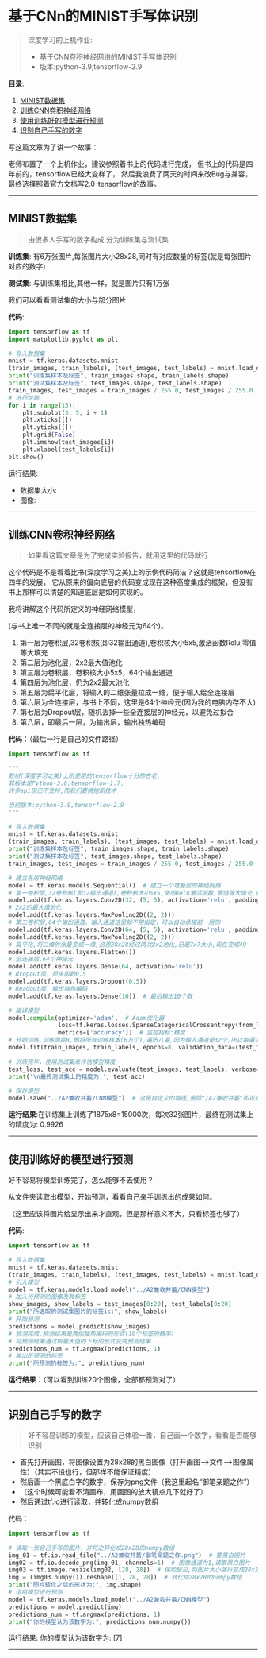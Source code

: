 # 基于CNn的MINIST手写体识别

> 深度学习的上机作业:
> * 基于CNN卷积神经网络的MINIST手写体识别
> * 版本:python-3.9,tensorflow-2.9

**目录**:

1. [MINIST数据集](#MINIST数据集)
2. [训练CNN卷积神经网络](#训练CNN卷积神经网络)
3. [使用训练好的模型进行预测](#使用训练好的模型进行预测)
4. [识别自己手写的数字](#识别自己手写的数字)

写这篇文章为了讲一个故事：

老师布置了一个上机作业，建议参照着书上的代码进行完成， 但书上的代码是四年前的，tensorflow已经大变样了， 然后我浪费了两天的时间来改Bug与兼容，最终选择照着官方文档写2.0-tensorflow的故事。

---

## MINIST数据集

> 由很多人手写的数字构成,分为训练集与测试集

**训练集**: 有6万张图片,每张图片大小28x28,同时有对应数量的标签(就是每张图片对应的数字)

**测试集**: 与训练集相比,其他一样，就是图片只有1万张

我们可以看看测试集的大小与部分图片

**代码**:

```python
import tensorflow as tf
import matplotlib.pyplot as plt

# 导入数据集
mnist = tf.keras.datasets.mnist
(train_images, train_labels), (test_images, test_labels) = mnist.load_data()
print("训练集样本及标签", train_images.shape, train_labels.shape)
print("测试集样本及标签", test_images.shape, test_labels.shape)
train_images, test_images = train_images / 255.0, test_images / 255.0  # 归一化,不然梯度爆炸
# 进行绘画
for i in range(15):
    plt.subplot(3, 5, i + 1)
    plt.xticks([])
    plt.yticks([])
    plt.grid(False)
    plt.imshow(test_images[i])
    plt.xlabel(test_labels[i])
plt.show()
```

运行结果:

* 数据集大小:
* 图像:

---

## 训练CNN卷积神经网络

> 如果看这篇文章是为了完成实验报告，就用这里的代码就行

这个代码是不是看着比书(深度学习之美)上的示例代码简洁？这就是tensorflow在四年的发展， 它从原来的偏向底层的代码变成现在这种高度集成的框架，但没有书上那样可以清楚的知道底层是如何实现的。

我将讲解这个代码所定义的神经网络模型，

(与书上唯一不同的就是全连接层的神经元为64个)。

1. 第一层为卷积层,32卷积核(即32输出通道),卷积核大小5x5,激活函数Relu,零值等大填充
2. 第二层为池化层，2x2最大值池化
3. 第三层为卷积层，卷积核大小5x5，64个输出通道
4. 第四层为池化层，仍为2x2最大池化
5. 第五层为扁平化层，将输入的二维张量拉成一维，便于输入给全连接层
6. 第六层为全连接层，与书上不同，这里是64个神经元(因为我的电脑内存不大)
7. 第七层为Dropout层，随机丢掉一些全连接层的神经元，以避免过拟合
8. 第八层，即最后一层，为输出层，输出独热编码

**代码**：（最后一行是自己的文件路径）

```python
import tensorflow as tf

"""
教材(深度学习之美)上所使用的tensorflow十分的古老,
其版本是Python-3.6,tensorflow-1.7,
许多api现已不支持,而我们要拥抱新技术

当前版本:python-3.9,tensorflow-2.9
"""

# 导入数据集
mnist = tf.keras.datasets.mnist
(train_images, train_labels), (test_images, test_labels) = mnist.load_data()
print("训练集样本及标签", train_images.shape, train_labels.shape)
print("测试集样本及标签", test_images.shape, test_labels.shape)
train_images, test_images = train_images / 255.0, test_images / 255.0  # 归一化,不然梯度爆炸

# 建立各层神经网络
model = tf.keras.models.Sequential()  # 建立一个堆叠层的神经网络
# 第一卷积层,32卷积核(即32输出通道),卷积核大小5x5,使用Relu激活函数,零值等大填充,输入张量形状28x28,色彩通道为1(即黑白图片)
model.add(tf.keras.layers.Conv2D(32, (5, 5), activation='relu', padding='same', input_shape=(28, 28, 1)))
# 2x2的最大值池化
model.add(tf.keras.layers.MaxPooling2D((2, 2)))
# 第二卷积层,64个输出通道，输入通道这里就不用指定，可以自动承接前一层的
model.add(tf.keras.layers.Conv2D(64, (5, 5), activation='relu', padding='same'))
model.add(tf.keras.layers.MaxPooling2D((2, 2)))
# 扁平化,将二维的张量变成一维,这里28x28经过两次2x2池化,已是7x7大小,现在变成49
model.add(tf.keras.layers.Flatten())
# 全连接层,64个神经元
model.add(tf.keras.layers.Dense(64, activation='relu'))
# dropout层，损失函数0.5
model.add(tf.keras.layers.Dropout(0.5))
# Readout层，输出独热编码
model.add(tf.keras.layers.Dense(10))  # 最后输出10个数

# 编译模型
model.compile(optimizer='adam',  # Adam优化器
              loss=tf.keras.losses.SparseCategoricalCrossentropy(from_logits=True),  # 损失函数
              metrics=['accuracy'])  # 监控指标:精度
# 开始训练,训练周期8,即将所有训练样本(6万个),遍历八遍,因为输入通道是32个,所以每遍训练1875次,每次32个
model.fit(train_images, train_labels, epochs=8, validation_data=(test_images, test_labels))

# 训练完毕，使用测试集来评估模型精度
test_loss, test_acc = model.evaluate(test_images, test_labels, verbose=2)
print('\n最终测试集上的精度为:', test_acc)

# 保存模型
model.save("../A2兼收并蓄/CNN模型")  # 这是自定义的路径,删除"/A2兼收并蓄"即可直接运行

```

**运行结果**:在训练集上训练了1875x8=15000次，每次32张图片，最终在测试集上的精度为: 0.9926

---

## 使用训练好的模型进行预测

好不容易将模型训练完了，怎么能够不去使用？

从文件夹读取出模型，开始预测，看看自己亲手训练出的成果如何。

（这里应该将图片给显示出来才直观，但是那样意义不大，只看标签也够了）

**代码**:

```python
import tensorflow as tf

# 导入数据集
mnist = tf.keras.datasets.mnist
(train_images, train_labels), (test_images, test_labels) = mnist.load_data()
# 引入模型
model = tf.keras.models.load_model("../A2兼收并蓄/CNN模型")
# 加入待预测的图像及其标签
show_images, show_labels = test_images[0:20], test_labels[0:20]
print("所选取的测试集图片的标签is:", show_labels)
# 开始预测
predictions = model.predict(show_images)
# 预测完成,预测结果是类似独热编码的形式(10个标签的概率)
# 将预测结果通过取最大值的下标的形式变成预测结果
predictions_num = tf.argmax(predictions, 1)
# 输出所预测的标签
print("所预测的标签为:", predictions_num)

```

**运行结果**：（可以看到训练20个图像，全部都预测对了）

---

## 识别自己手写的数字

> 好不容易训练的模型，应该自己体验一番，自己画一个数字，看看是否能够识别

* 首先打开画图，将图像设置为28x28的黑白图像（打开画图-->文件-->图像属性）（其实不设也行，但那样不能保证精度）
* 然后画一个黑底白字的数字，保存为png文件（我这里起名“御笔亲题之作”）
* （这个时候可能看不清画布，用画图的放大镜点几下就好了）
* 然后通过tf.io进行读取，并转化成numpy数组

代码：

```python
import tensorflow as tf

# 读取一张自己手写的图片，并将之转化成28x28的numpy数组
img_01 = tf.io.read_file("../A2兼收并蓄/御笔亲题之作.png")  # 要黑白图片
img02 = tf.io.decode_png(img_01, channels=1)  # 图像通道为1,读取黑白图片
img03 = tf.image.resize(img02, [28, 28])  # 保险起见,将图片大小强行变成28x28
img = (img03.numpy()).reshape([1, 28, 28])  # 转化成28x28的numpy数组
print("图片转化之后的形状为:", img.shape)
# 运用模型进行预测
model = tf.keras.models.load_model("../A2兼收并蓄/CNN模型")
predictions = model.predict(img)
predictions_num = tf.argmax(predictions, 1)
print("你的模型认为该数字为:", predictions_num.numpy())

```

运行结果:
你的模型认为该数字为: [7]

---